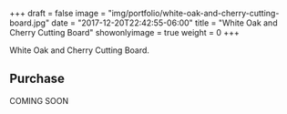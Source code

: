 +++
draft = false
image = "img/portfolio/white-oak-and-cherry-cutting-board.jpg"
date = "2017-12-20T22:42:55-06:00"
title = "White Oak and Cherry Cutting Board"
showonlyimage = true
weight = 0
+++

White Oak and Cherry Cutting Board.
<!--more-->

## Purchase

COMING SOON